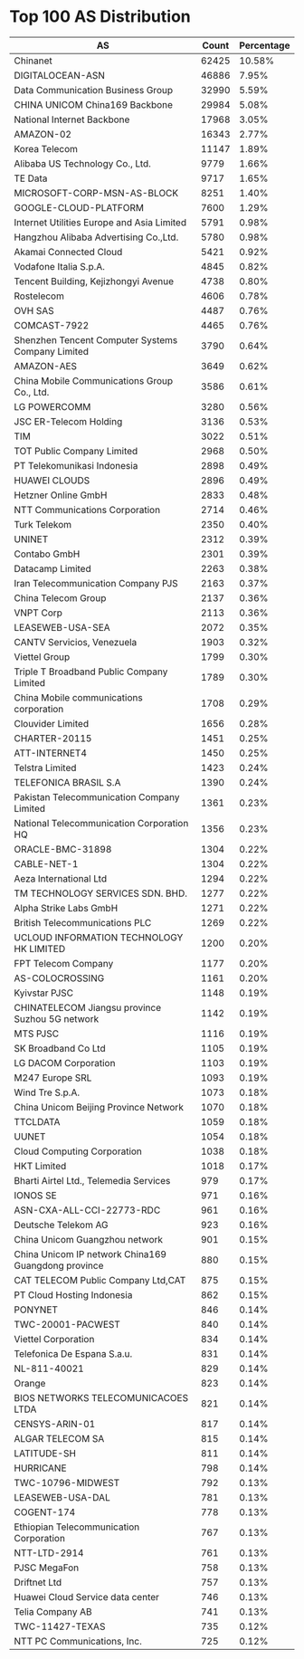 # Top 100 AS Distribution
| AS | Count | Percentage |
|----|----|----|
| Chinanet | 62425 | 10.58% |
| DIGITALOCEAN-ASN | 46886 | 7.95% |
| Data Communication Business Group | 32990 | 5.59% |
| CHINA UNICOM China169 Backbone | 29984 | 5.08% |
| National Internet Backbone | 17968 | 3.05% |
| AMAZON-02 | 16343 | 2.77% |
| Korea Telecom | 11147 | 1.89% |
| Alibaba US Technology Co., Ltd. | 9779 | 1.66% |
| TE Data | 9717 | 1.65% |
| MICROSOFT-CORP-MSN-AS-BLOCK | 8251 | 1.40% |
| GOOGLE-CLOUD-PLATFORM | 7600 | 1.29% |
| Internet Utilities Europe and Asia Limited | 5791 | 0.98% |
| Hangzhou Alibaba Advertising Co.,Ltd. | 5780 | 0.98% |
| Akamai Connected Cloud | 5421 | 0.92% |
| Vodafone Italia S.p.A. | 4845 | 0.82% |
| Tencent Building, Kejizhongyi Avenue | 4738 | 0.80% |
| Rostelecom | 4606 | 0.78% |
| OVH SAS | 4487 | 0.76% |
| COMCAST-7922 | 4465 | 0.76% |
| Shenzhen Tencent Computer Systems Company Limited | 3790 | 0.64% |
| AMAZON-AES | 3649 | 0.62% |
| China Mobile Communications Group Co., Ltd. | 3586 | 0.61% |
| LG POWERCOMM | 3280 | 0.56% |
| JSC ER-Telecom Holding | 3136 | 0.53% |
| TIM | 3022 | 0.51% |
| TOT Public Company Limited | 2968 | 0.50% |
| PT Telekomunikasi Indonesia | 2898 | 0.49% |
| HUAWEI CLOUDS | 2896 | 0.49% |
| Hetzner Online GmbH | 2833 | 0.48% |
| NTT Communications Corporation | 2714 | 0.46% |
| Turk Telekom | 2350 | 0.40% |
| UNINET | 2312 | 0.39% |
| Contabo GmbH | 2301 | 0.39% |
| Datacamp Limited | 2263 | 0.38% |
| Iran Telecommunication Company PJS | 2163 | 0.37% |
| China Telecom Group | 2137 | 0.36% |
| VNPT Corp | 2113 | 0.36% |
| LEASEWEB-USA-SEA | 2072 | 0.35% |
| CANTV Servicios, Venezuela | 1903 | 0.32% |
| Viettel Group | 1799 | 0.30% |
| Triple T Broadband Public Company Limited | 1789 | 0.30% |
| China Mobile communications corporation | 1708 | 0.29% |
| Clouvider Limited | 1656 | 0.28% |
| CHARTER-20115 | 1451 | 0.25% |
| ATT-INTERNET4 | 1450 | 0.25% |
| Telstra Limited | 1423 | 0.24% |
| TELEFONICA BRASIL S.A | 1390 | 0.24% |
| Pakistan Telecommunication Company Limited | 1361 | 0.23% |
| National Telecommunication Corporation HQ | 1356 | 0.23% |
| ORACLE-BMC-31898 | 1304 | 0.22% |
| CABLE-NET-1 | 1304 | 0.22% |
| Aeza International Ltd | 1294 | 0.22% |
| TM TECHNOLOGY SERVICES SDN. BHD. | 1277 | 0.22% |
| Alpha Strike Labs GmbH | 1271 | 0.22% |
| British Telecommunications PLC | 1269 | 0.22% |
| UCLOUD INFORMATION TECHNOLOGY HK LIMITED | 1200 | 0.20% |
| FPT Telecom Company | 1177 | 0.20% |
| AS-COLOCROSSING | 1161 | 0.20% |
| Kyivstar PJSC | 1148 | 0.19% |
| CHINATELECOM Jiangsu province Suzhou 5G network | 1142 | 0.19% |
| MTS PJSC | 1116 | 0.19% |
| SK Broadband Co Ltd | 1105 | 0.19% |
| LG DACOM Corporation | 1103 | 0.19% |
| M247 Europe SRL | 1093 | 0.19% |
| Wind Tre S.p.A. | 1073 | 0.18% |
| China Unicom Beijing Province Network | 1070 | 0.18% |
| TTCLDATA | 1059 | 0.18% |
| UUNET | 1054 | 0.18% |
| Cloud Computing Corporation | 1038 | 0.18% |
| HKT Limited | 1018 | 0.17% |
| Bharti Airtel Ltd., Telemedia Services | 979 | 0.17% |
| IONOS SE | 971 | 0.16% |
| ASN-CXA-ALL-CCI-22773-RDC | 961 | 0.16% |
| Deutsche Telekom AG | 923 | 0.16% |
| China Unicom Guangzhou network | 901 | 0.15% |
| China Unicom IP network China169 Guangdong province | 880 | 0.15% |
| CAT TELECOM Public Company Ltd,CAT | 875 | 0.15% |
| PT Cloud Hosting Indonesia | 862 | 0.15% |
| PONYNET | 846 | 0.14% |
| TWC-20001-PACWEST | 840 | 0.14% |
| Viettel Corporation | 834 | 0.14% |
| Telefonica De Espana S.a.u. | 831 | 0.14% |
| NL-811-40021 | 829 | 0.14% |
| Orange | 823 | 0.14% |
| BIOS NETWORKS TELECOMUNICACOES LTDA | 821 | 0.14% |
| CENSYS-ARIN-01 | 817 | 0.14% |
| ALGAR TELECOM SA | 815 | 0.14% |
| LATITUDE-SH | 811 | 0.14% |
| HURRICANE | 798 | 0.14% |
| TWC-10796-MIDWEST | 792 | 0.13% |
| LEASEWEB-USA-DAL | 781 | 0.13% |
| COGENT-174 | 778 | 0.13% |
| Ethiopian Telecommunication Corporation | 767 | 0.13% |
| NTT-LTD-2914 | 761 | 0.13% |
| PJSC MegaFon | 758 | 0.13% |
| Driftnet Ltd | 757 | 0.13% |
| Huawei Cloud Service data center | 746 | 0.13% |
| Telia Company AB | 741 | 0.13% |
| TWC-11427-TEXAS | 735 | 0.12% |
| NTT PC Communications, Inc. | 725 | 0.12% |
